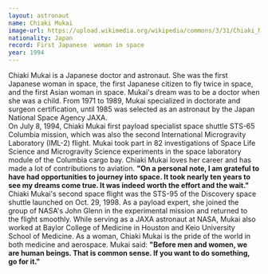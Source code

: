 ```yaml
---
layout: astronaut
name: Chiaki Mukai
image-url: https://upload.wikimedia.org/wikipedia/commons/3/31/Chiaki_Mukai.jpg
nationality: Japan
record: First Japanese  woman in space
year: 1994
---
```


Chiaki Mukai is a Japanese doctor and astronaut. She was the first Japanese woman in space, the first Japanese citizen to fly twice in space, and the first Asian woman in space. Mukai's dream was to be a doctor when she was a child. From 1971 to 1989, Mukai specialized in doctorate and surgeon certification, until 1985 was selected as an astronaut by the Japan National Space Agency JAXA.  
On July 8, 1994, Chiaki Mukai first payload specialist space shuttle STS-65 Columbia mission, which was also the second International Microgravity Laboratory (IML-2) flight. Mukai took part in 82 investigations of Space Life Science and Microgravity Science experiments in the space laboratory module of the Columbia cargo bay. Chiaki Mukai loves her career and has made a lot of contributions to aviation.
**"On a personal note, I am grateful to have had opportunities to journey into space. It took nearly ten years to see my dreams come true. It was indeed worth the effort and the wait."**
Chiaki Mukai's second space flight was the STS-95 of the Discovery space shuttle launched on Oct. 29, 1998. As a payload expert, she joined the group of NASA's John Glenn in the experimental mission and returned to the flight smoothly. While serving as a JAXA astronaut at NASA, Mukai also worked at Baylor College of Medicine in Houston and Keio University School of Medicine. As a woman, Chiaki Mukai is the pride of the world in both medicine and aerospace. Mukai said:
**"Before men and women, we are human beings. That is common sense. If you want to do something, go for it."**
